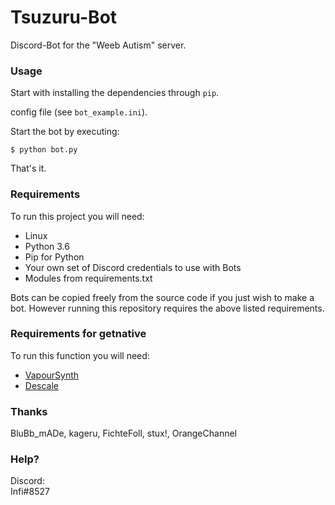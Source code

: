 # Tsuzuru-Bot
Discord-Bot for the "Weeb Autism" server.

### Usage

Start with installing the dependencies through ``pip``.

config file (see ``bot_example.ini``).

Start the bot by executing:

    $ python bot.py

That's it.

### Requirements
To run this project you will need:

* Linux
* Python 3.6
* Pip for Python
* Your own set of Discord credentials to use with Bots
* Modules from requirements.txt

Bots can be copied freely from the source code if you just wish to make a bot. 
However running this repository requires the above listed requirements.

### Requirements for getnative

To run this function you will need:

* [VapourSynth](https://github.com/vapoursynth/vapoursynth/releases)
* [Descale](https://github.com/BluBb-mADe/vapoursynth-descale)

  
### Thanks  
BluBb_mADe, kageru, FichteFoll, stux!, OrangeChannel

### Help?
Discord:   
Infi#8527 
